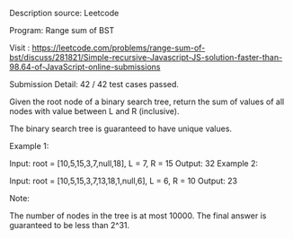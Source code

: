 Description source: Leetcode

Program: Range sum of BST

Visit : https://leetcode.com/problems/range-sum-of-bst/discuss/281821/Simple-recursive-Javascript-JS-solution-faster-than-98.64-of-JavaScript-online-submissions

Submission Detail: 42 / 42 test cases passed.

Given the root node of a binary search tree, return the sum of values of all nodes with value between L and R (inclusive).

The binary search tree is guaranteed to have unique values.

 

Example 1:

Input: root = [10,5,15,3,7,null,18], L = 7, R = 15
Output: 32
Example 2:

Input: root = [10,5,15,3,7,13,18,1,null,6], L = 6, R = 10
Output: 23
 

Note:

The number of nodes in the tree is at most 10000.
The final answer is guaranteed to be less than 2^31.

